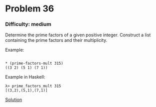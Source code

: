 # Problem 36
### Difficulty: medium
Determine the prime factors of a given positive integer.
Construct a list containing the prime factors and their multiplicity.

Example:

```

* (prime-factors-mult 315)
((3 2) (5 1) (7 1))
```
Example in Haskell:

```
λ> prime_factors_mult 315
[(3,2),(5,1),(7,1)]
```
[Solution](https://wiki.haskell.org/99_questions/Solutions/36)
